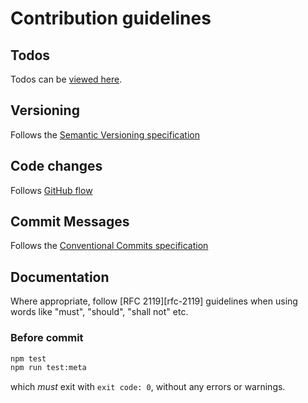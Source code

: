 # Contribution guidelines

## Todos

Todos can be [viewed here][todos].

## Versioning

Follows the [Semantic Versioning specification][semver]

## Code changes

Follows [GitHub flow][github-flow]

## Commit Messages

Follows the [Conventional Commits specification][conv-comm]

## Documentation

Where appropriate, follow [RFC 2119][rfc-2119] guidelines when using words
like "must", "should", "shall not" etc.

### Before commit

```bash
npm test
npm run test:meta
```

which *must* exit with `exit code: 0`, without any errors or warnings.

[todos]: ./TODO.md
[workflows]: ./workflows
[semver]: https://semver.org/
[conv-comm]: https://www.conventionalcommits.org/en/v1.0.0/#summary
[github-flow]: https://docs.github.com/en/get-started/using-github/github-flow
[func-req]: https://en.wikipedia.org/wiki/Functional_requirement
[non-func-req]: https://en.wikipedia.org/wiki/Non-functional_requirement
